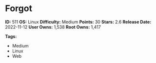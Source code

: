 # Forgot

**ID:** 511
**OS:** Linux
**Difficulty:** Medium
**Points:** 30
**Stars:** 2.6
**Release Date:** 2022-11-12
**User Owns:** 1,538
**Root Owns:** 1,417

**Tags:**
- Medium
- Linux
- Web

